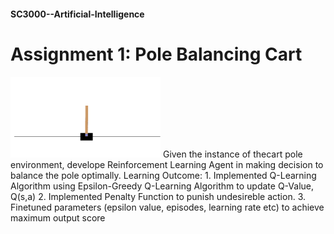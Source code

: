 #### SC3000--Artificial-Intelligence
# Assignment 1: Pole Balancing Cart
<img src="Reference/PoleBalancingCart.png"/>
Given the instance of thecart pole environment, develope Reinforcement Learning Agent in making decision to balance the pole optimally.
Learning Outcome:
1. Implemented Q-Learning Algorithm using Epsilon-Greedy Q-Learning Algorithm to update Q-Value, Q(s,a)
2. Implemented Penalty Function to punish undesireble action.
3. Finetuned parameters (epsilon value, episodes, learning rate etc) to achieve maximum output score
